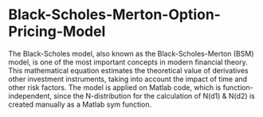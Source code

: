 # Black-Scholes-Merton-Option-Pricing-Model
The Black-Scholes model, also known as the Black-Scholes-Merton (BSM) model, is one of the most important concepts in modern financial theory. This mathematical equation estimates the theoretical value of derivatives other investment instruments, taking into account the impact of time and other risk factors.
The model is applied on Matlab code, which is function-independent, since the N-distribution for the calculation of N(d1) & N(d2) is created manually as a Matlab sym function. 
